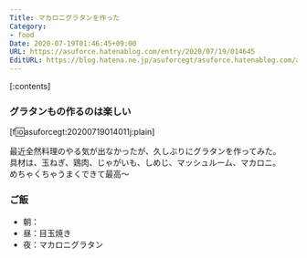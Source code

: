 ```yaml
---
Title: マカロニグラタンを作った
Category:
- food
Date: 2020-07-19T01:46:45+09:00
URL: https://asuforce.hatenablog.com/entry/2020/07/19/014645
EditURL: https://blog.hatena.ne.jp/asuforcegt/asuforce.hatenablog.com/atom/entry/26006613600459225
---
```


[:contents]

###  グラタンもの作るのは楽しい

[f:id:asuforcegt:20200719014011j:plain]

最近全然料理のやる気が出なかったが、久しぶりにグラタンを作ってみた。  
具材は、玉ねぎ、鶏肉、じゃがいも、しめじ、マッシュルーム、マカロニ。  
めちゃくちゃうまくできて最高〜

### ご飯

- 朝：
- 昼：目玉焼き
- 夜：マカロニグラタン
